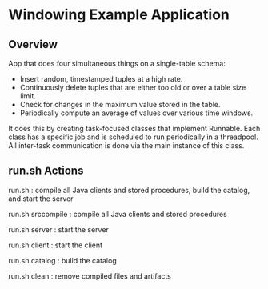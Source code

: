 Windowing Example Application
=============================

Overview
--------

App that does four simultaneous things on a single-table schema:

 - Insert random, timestamped tuples at a high rate.
 - Continuously delete tuples that are either too old or over a table size limit.
 - Check for changes in the maximum value stored in the table.
 - Periodically compute an average of values over various time windows.

It does this by creating task-focused classes that implement Runnable.
Each class has a specific job and is scheduled to run periodically in a
threadpool. All inter-task communication is done via the main instance of
this class.

run.sh Actions
--------------

run.sh               : compile all Java clients and stored procedures, build the catalog, and start the server

run.sh srccompile    : compile all Java clients and stored procedures

run.sh server        : start the server

run.sh client        : start the client

run.sh catalog       : build the catalog

run.sh clean         : remove compiled files and artifacts
